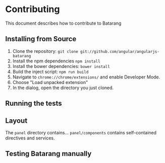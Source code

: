 # Contributing

This document describes how to contribute to Batarang

## Installing from Source

1. Clone the repository: `git clone git://github.com/angular/angularjs-batarang`
2. Install the npm dependencies `npm install`
3. Install the bower dependencies: `bower install`
4. Build the inject script: `npm run build`
5. Navigate to `chrome://chrome/extensions/` and enable Developer Mode.
6. Choose "Load unpacked extension"
7. In the dialog, open the directory you just cloned.

## Running the tests

## Layout

The `panel` directory contains...
`panel/components` contains self-contained directives and services.

## Testing Batarang manually


